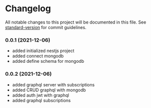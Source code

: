 # Changelog

All notable changes to this project will be documented in this file.
See [standard-version](https://github.com/conventional-changelog/standard-version) for commit guidelines.

### 0.0.1 (2021-12-06)

- added initialized nestjs project
- added connect mongodb
- added define schema for mongodb

### 0.0.2 (2021-12-06)

- added graphql server with subscriptions
- added CRUD graphql with mongodb
- added auth jwt with graphql
- added graphql subscriptions
